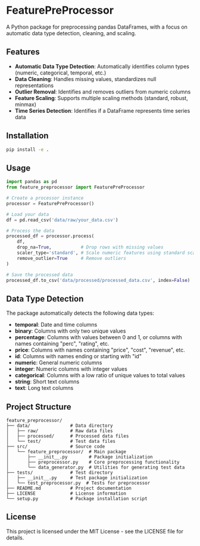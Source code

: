 # FeaturePreProcessor

A Python package for preprocessing pandas DataFrames, with a focus on automatic data type detection, cleaning, and scaling.

## Features

- **Automatic Data Type Detection**: Automatically identifies column types (numeric, categorical, temporal, etc.)
- **Data Cleaning**: Handles missing values, standardizes null representations
- **Outlier Removal**: Identifies and removes outliers from numeric columns
- **Feature Scaling**: Supports multiple scaling methods (standard, robust, minmax)
- **Time Series Detection**: Identifies if a DataFrame represents time series data

## Installation

```bash
pip install -e .
```

## Usage

```python
import pandas as pd
from feature_preprocessor import FeaturePreProcessor

# Create a processor instance
processor = FeaturePreProcessor()

# Load your data
df = pd.read_csv('data/raw/your_data.csv')

# Process the data
processed_df = processor.process(
    df, 
    drop_na=True,           # Drop rows with missing values
    scaler_type='standard', # Scale numeric features using standard scaling
    remove_outlier=True     # Remove outliers
)

# Save the processed data
processed_df.to_csv('data/processed/processed_data.csv', index=False)
```

## Data Type Detection

The package automatically detects the following data types:

- **temporal**: Date and time columns
- **binary**: Columns with only two unique values
- **percentage**: Columns with values between 0 and 1, or columns with names containing "perc", "rating", etc.
- **price**: Columns with names containing "price", "cost", "revenue", etc.
- **id**: Columns with names ending or starting with "id"
- **numeric**: General numeric columns
- **integer**: Numeric columns with integer values
- **categorical**: Columns with a low ratio of unique values to total values
- **string**: Short text columns
- **text**: Long text columns

## Project Structure

```
feature_preprocessor/
├── data/               # Data directory
│   ├── raw/            # Raw data files
│   ├── processed/      # Processed data files
│   └── test/           # Test data files
├── src/                # Source code
│   └── feature_preprocessor/  # Main package
│       ├── __init__.py        # Package initialization
│       ├── preprocessor.py    # Core preprocessing functionality
│       └── data_generator.py  # Utilities for generating test data
├── tests/              # Test directory
│   ├── __init__.py     # Test package initialization
│   └── test_preprocessor.py  # Tests for preprocessor
├── README.md           # Project documentation
├── LICENSE             # License information
└── setup.py            # Package installation script
```

## License

This project is licensed under the MIT License - see the LICENSE file for details.